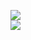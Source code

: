 [![](https://img.shields.io/badge/Made%20With-Github%20Spray-lightgrey.svg?style=for-the-badge&logo=github)](https://github.com/Annihil/github-spray#6805)  
[![](https://i.imgur.com/2DrTn0Z.gif)](https://github.com/Annihil/github-spray)